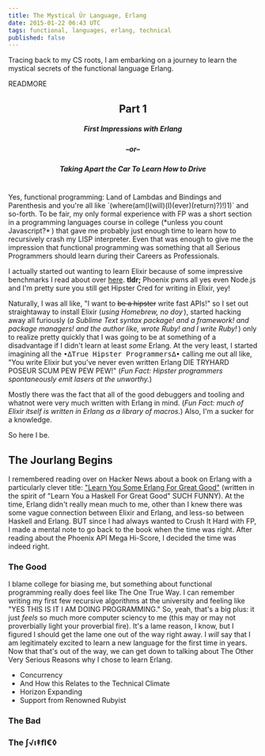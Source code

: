 ```yaml
---
title: The Mystical Ür Language, Erlang
date: 2015-01-22 06:43 UTC
tags: functional, languages, erlang, technical
published: false
---
```

Tracing back to my CS roots, I am embarking on a journey to learn the mystical secrets of the functional language Erlang.

READMORE

<div style="text-align: center">
<h2>Part 1</h2>
<h5>First Impressions with Erlang</h5>
<h5>&ndash;or&ndash;</h5>
<h5><i>Taking Apart the Car To Learn How to Drive</i></h5>
</div>
<br/>
Yes, functional programming: Land of Lambdas and Bindings and Parenthesis and you're all like `(where(am(I(will)(I)(ever)(return)?)!)1)` and so-forth. To be fair, my only formal experience with FP was a short section in a programming languages course in college (*unless you count Javascript?*&thinsp;) that gave me probably just enough time to learn how to recursively crash my LISP interpreter. Even that was enough to give me the impression that functional programming was something that all Serious Programmers should learn during their Careers as Professionals.

I actually started out wanting to learn Elixir because of some impressive benchmarks I read about over [here](https://github.com/mroth/phoenix-showdown). **tldr;** Phoenix pwns all yes even Node.js and I'm pretty sure you still get Hipster Cred for writing in Elixir, yey!

Naturally, I was all like, "I want to <strike>be a hipster</strike> write fast APIs!" so I set out straightaway to install Elixir (*using Homebrew, no doy*&thinsp;), started hacking away all furiously (*a Sublime Text syntax package! and a framework! and package managers! and the author like, wrote Ruby! and I write Ruby!*&thinsp;) only to realize pretty quickly that I was going to be at something of a disadvantage if I didn't learn at least *some* Erlang. At the very least, I started imagining all the <span style="font-family: monospace; font-size: 14px">•∆True&nbsp;Hipster&nbsp;Programmers∆•</span> calling me out all like, "You write Elixir but you've never even written Erlang DIE TRYHARD POSEUR SCUM PEW PEW PEW!" (*Fun Fact: Hipster programmers spontaneously emit lasers at the unworthy.*)

Mostly there was the fact that all of the good debuggers and tooling and whatnot were very much written with Erlang in mind. (*Fun Fact: much of Elixir itself is written in Erlang as a library of macros.*) Also, I'm a sucker for a
knowledge.

So here I be.

## The Jourlang Begins
I remembered reading over on Hacker News about a book on Erlang with a particularly clever title: ["Learn You Some Erlang For Great Good"](http://learnyousomeerlang.com/) (written in the spirit of "Learn You a Haskell For Great Good" SUCH FUNNY). At the time, Erlang didn't really mean much to me, other than I knew there was some vague connection between Elixir and Erlang, and less-so between Haskell and Erlang. BUT since I had always wanted to Crush It Hard with FP, I made a mental note to go back to the book when the time was right. After reading about the Phoenix API Mega Hi-Score, I decided the time was indeed right.

### The Good
I blame college for biasing me, but something about functional programming really does feel like The One True Way. I can remember writing my first few recursive algorithms at the university and feeling like "YES THIS IS IT I AM DOING PROGRAMMING." So, yeah, that's a big plus: it just *feels* so much more computer sciency to me (this may or may not proverbially light your proverbial fire). It's a lame reason, I know, but I figured I should get the lame one out of the way right away. I *will* say that I am legitimately excited to learn a new language for the first time in years. Now that that's out of the way, we can get down to talking about The Other Very Serious Reasons why I chose to learn Erlang.

* Concurrency
* And How this Relates to the Technical Climate
* Horizon Expanding
* Support from Renowned Rubyist

### The Bad

### The ∫√ı‡ﬂ€◊